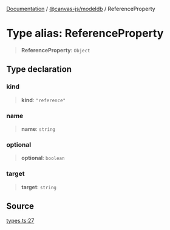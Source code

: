 [Documentation](../../../index.md) / [@canvas-js/modeldb](../index.md) / ReferenceProperty

# Type alias: ReferenceProperty

> **ReferenceProperty**: `Object`

## Type declaration

### kind

> **kind**: `"reference"`

### name

> **name**: `string`

### optional

> **optional**: `boolean`

### target

> **target**: `string`

## Source

[types.ts:27](https://github.com/canvasxyz/canvas/blob/4c6b729f/packages/modeldb/src/types.ts#L27)
